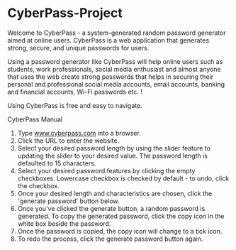 # CyberPass-Project

Welcome to CyberPass - a system-generated random password generator aimed at online users. CyberPass is a web application that generates strong, secure, and unique passwords for users. 

Using a password generator like CyberPass will help online users such as students, work professionals, social media enthusiast and almost anyone that uses the web create strong passwords that helps in securing their personal and professional social media accounts, email accounts, banking and financial accounts, Wi-Fi passwords etc. !

Using CyberPass is free and easy to navigate.

CyberPass Manual

1. Type www.cyberpass.com into a browser.
2. Click the URL to enter the website.
3. Select your desired password length by using the slider feature to updating the slider to your desired value. The password length is defaulted to 15 characters.
4. Select your desired password features by clicking the empty checkboxes. Lowercase checkbox is checked by default - to undo, click the checkbox.
5. Once your desired length and characteristics are chosen, click the 'generate password' button below.
6. Once you've clicked the generate button, a random password is generated. To copy the generated password, click the copy icon in the white box beside the password.
7. Once the password is copied, the copy icon will change to a tick icon.
8. To redo the process, click the generate password button again.
